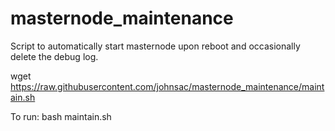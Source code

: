 # masternode_maintenance
Script to automatically start masternode upon reboot and occasionally delete the debug log.


wget https://raw.githubusercontent.com/johnsac/masternode_maintenance/maintain.sh


To run: bash maintain.sh
